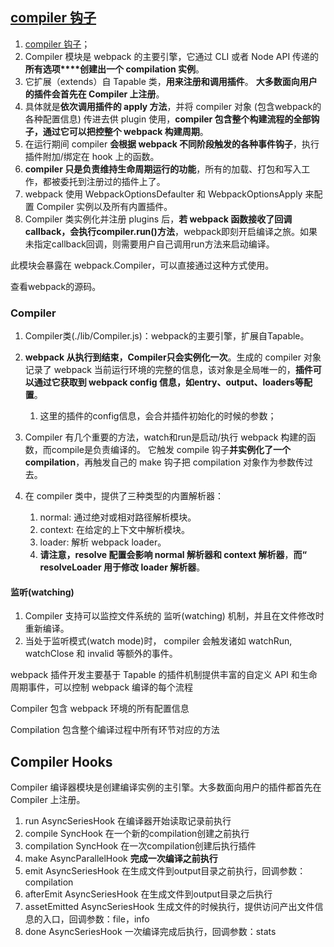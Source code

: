 
## [compiler 钩子](https://webpack.docschina.org/api/compiler-hooks/)

1. [compiler 钩子](https://webpack.docschina.org/api/compiler-hooks/)；
2. Compiler 模块是 webpack 的主要引擎，它通过 CLI 或者 Node API 传递的**所有选项****创建出一个 compilation 实例**。
3. 它扩展（extends）自 Tapable 类，**用来注册和调用插件**。 **大多数面向用户的插件会首先在 Compiler 上注册**。
4. 具体就是**依次调用插件的 apply 方法**，并将 compiler 对象 (包含webpack的各种配置信息) 传进去供 plugin 使用，**compiler 包含整个构建流程的全部钩子，通过它可以把控整个 webpack 构建周期**。
5. 在运行期间 compiler **会根据 webpack 不同阶段触发的各种事件钩子**，执行插件附加/绑定在 hook 上的函数。
6. **compiler 只是负责维持生命周期运行的功能**，所有的加载、打包和写入工作，都被委托到注册过的插件上了。
7. webpack 使用 WebpackOptionsDefaulter 和 WebpackOptionsApply 来配置 Compiler 实例以及所有内置插件。
8. Compiler 类实例化并注册 plugins 后，**若 webpack 函数接收了回调callback，会执行compiler.run()方法**，webpack即刻开启编译之旅。如果未指定callback回调，则需要用户自己调用run方法来启动编译。

此模块会暴露在 webpack.Compiler，可以直接通过这种方式使用。

查看webpack的源码。

### Compiler

1. Compiler类(./lib/Compiler.js)：webpack的主要引擎，扩展自Tapable。
2. **webpack 从执行到结束，Compiler只会实例化一次**。生成的 compiler 对象记录了 webpack 当前运行环境的完整的信息，该对象是全局唯一的，**插件可以通过它获取到 webpack config 信息，如entry、output、loaders等配置**。
   1. 这里的插件的config信息，会合并插件初始化的时候的参数；
3. Compiler 有几个重要的方法，watch和run是启动/执行 webpack 构建的函数，而compile是负责编译的。 它触发 compile 钩子**并实例化了一个 compilation**，再触发自己的 make 钩子把 compilation 对象作为参数传过去。

4. 在 compiler 类中，提供了三种类型的内置解析器：
   1. normal: 通过绝对或相对路径解析模块。
   2. context: 在给定的上下文中解析模块。
   3. loader: 解析 webpack loader。
   4. **请注意，resolve 配置会影响 normal 解析器和 context 解析器**，**而“ resolveLoader 用于修改 loader 解析器**。


#### 监听(watching)

1. Compiler 支持可以监控文件系统的 监听(watching) 机制，并且在文件修改时重新编译。
2. 当处于监听模式(watch mode)时， compiler 会触发诸如 watchRun, watchClose 和 invalid 等额外的事件。

webpack 插件开发主要基于 Tapable 的插件机制提供丰富的自定义 API 和生命周期事件，可以控制 webpack 编译的每个流程

Compiler 包含 webpack 环境的所有配置信息

Compilation 包含整个编译过程中所有环节对应的方法


## Compiler Hooks

Compiler 编译器模块是创建编译实例的主引擎。大多数面向用户的插件都首先在 Compiler 上注册。

1. run AsyncSeriesHook 在编译器开始读取记录前执行
2. compile SyncHook 在一个新的compilation创建之前执行
3. compilation SyncHook 在一次compilation创建后执行插件
4. make AsyncParallelHook **完成一次编译之前执行**
5. emit AsyncSeriesHook 在生成文件到output目录之前执行，回调参数： compilation
6. afterEmit AsyncSeriesHook 在生成文件到output目录之后执行
7. assetEmitted AsyncSeriesHook 生成文件的时候执行，提供访问产出文件信息的入口，回调参数：file，info
8. done AsyncSeriesHook 一次编译完成后执行，回调参数：stats

